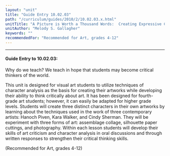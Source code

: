 ```yaml
---
layout: "unit"
title: "Guide Entry 10.02.03"
path: "/curriculum/guides/2010/2/10.02.03.x.html"
unitTitle: "A Picture is Worth a Thousand Words:  Creating Expressive Character Portraits in Art Based on the Work of Hanoch Piven, Kara Walker, and Cindy Sherman"
unitAuthor: "Melody S. Gallagher"
keywords: ""
recommendedFor: "Recommended for Art, grades 4-12"
---
```

<body>
<hr/>
<h4>
Guide Entry to 10.02.03:
</h4>
<p>
Why do we teach?  We teach in hope that students may become critical thinkers of the world.
</p>
<p>
This unit is designed for visual art students to utilize techniques of character analysis as the basis for creating their artworks while developing their ability to think critically about art.  It has been designed for fourth-grade art students; however, it can easily be adapted for higher grade levels.  Students will create three distinct characters in their own artworks by learning about the techniques used in the work of three contemporary artists: Hanoch Piven, Kara Walker, and Cindy Sherman.  They will be experiment with three forms of art:  assemblage collage, silhouette paper cuttings, and photography.  Within each lesson students will develop their skills of art criticism and character analysis in oral discussions and through written responses to strengthen their critical thinking skills.
</p>
<p>
(Recommended for Art, grades 4-12)
</p>
</body>